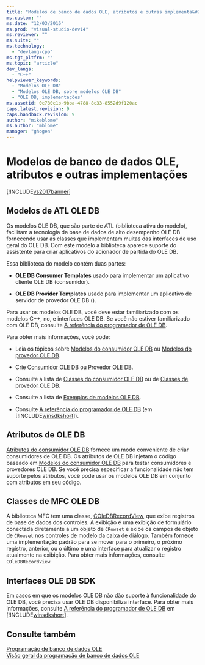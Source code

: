 ```yaml
---
title: "Modelos de banco de dados OLE, atributos e outras implementa&#231;&#245;es | Microsoft Docs"
ms.custom: ""
ms.date: "12/03/2016"
ms.prod: "visual-studio-dev14"
ms.reviewer: ""
ms.suite: ""
ms.technology: 
  - "devlang-cpp"
ms.tgt_pltfrm: ""
ms.topic: "article"
dev_langs: 
  - "C++"
helpviewer_keywords: 
  - "Modelos OLE DB"
  - "Modelos OLE DB, sobre modelos OLE DB"
  - "OLE DB, implementações"
ms.assetid: 0c780c1b-9bba-4788-8c33-8552d9f120ac
caps.latest.revision: 9
caps.handback.revision: 9
author: "mikeblome"
ms.author: "mblome"
manager: "ghogen"
---
```

# Modelos de banco de dados OLE, atributos e outras implementa&#231;&#245;es
[!INCLUDE[vs2017banner](../../assembler/inline/includes/vs2017banner.md)]

## Modelos de ATL OLE DB  
 Os modelos OLE DB, que são parte de ATL \(biblioteca ativa do modelo\), facilitam a tecnologia da base de dados de alto desempenho OLE DB fornecendo usar as classes que implementam muitas das interfaces de uso geral do OLE DB.  Com este modelo a biblioteca aparece suporte do assistente para criar aplicativos do acionador de partida do OLE DB.  
  
 Essa biblioteca do modelo contém duas partes:  
  
-   **OLE DB Consumer Templates** usado para implementar um aplicativo cliente OLE DB \(consumidor\).  
  
-   **OLE DB Provider Templates** usado para implementar um aplicativo de servidor de provedor OLE DB \(\).  
  
 Para usar os modelos OLE DB, você deve estar familiarizado com os modelos C\+\+, no, e interfaces OLE DB.  Se você não estiver familiarizado com OLE DB, consulte [A referência do programador de OLE DB](https://msdn.microsoft.com/en-us/library/ms713643.aspx).  
  
 Para obter mais informações, você pode:  
  
-   Leia os tópicos sobre [Modelos do consumidor OLE DB](../../data/oledb/ole-db-consumer-templates-cpp.md) ou [Modelos do provedor OLE DB](../../data/oledb/ole-db-provider-templates-cpp.md).  
  
-   Crie [Consumidor OLE DB](../../data/oledb/creating-an-ole-db-consumer.md) ou [Provedor OLE DB](../../data/oledb/creating-an-ole-db-provider.md).  
  
-   Consulte a lista de [Classes do consumidor OLE DB](../../data/oledb/ole-db-consumer-templates-reference.md) ou de [Classes de provedor OLE DB](../../data/oledb/ole-db-provider-templates-reference.md).  
  
-   Consulte a lista de [Exemplos de modelos OLE DB](http://msdn.microsoft.com/pt-br/08958863-0b5f-41ad-ae99-fca7440c553c).  
  
-   Consulte [A referência do programador de OLE DB](https://msdn.microsoft.com/en-us/library/ms713643.aspx) \(em [!INCLUDE[winsdkshort](../../atl/reference/includes/winsdkshort_md.md)]\).  
  
## Atributos de OLE DB  
 [Atributos do consumidor OLE DB](../../windows/ole-db-consumer-attributes.md) fornece um modo conveniente de criar consumidores de OLE DB.  Os atributos de OLE DB injetam o código baseado em [Modelos do consumidor OLE DB](../../data/oledb/ole-db-consumer-templates-reference.md) para testar consumidores e provedores OLE DB.  Se você precisa especificar a funcionalidade não tem suporte pelos atributos, você pode usar os modelos OLE DB em conjunto com atributos em seu código.  
  
## Classes de MFC OLE DB  
 A biblioteca MFC tem uma classe, [COleDBRecordView](../../mfc/reference/coledbrecordview-class.md), que exibe registros de base de dados dos controles.  A exibição é uma exibição de formulário conectada diretamente a um objeto de `CRowset` e exibe os campos de objeto de `CRowset` nos controles de modelo da caixa de diálogo.  Também fornece uma implementação padrão para se mover para o primeiro, o próximo registro, anterior, ou o último e uma interface para atualizar o registro atualmente na exibição.  Para obter mais informações, consulte `COleDBRecordView`.  
  
## Interfaces OLE DB SDK  
 Em casos em que os modelos OLE DB não dão suporte à funcionalidade do OLE DB, você precisa usar OLE DB disponibiliza interface.  Para obter mais informações, consulte [A referência do programador de OLE DB](https://msdn.microsoft.com/en-us/library/ms713643.aspx) em [!INCLUDE[winsdkshort](../../atl/reference/includes/winsdkshort_md.md)].  
  
## Consulte também  
 [Programação de banco de dados OLE](../../data/oledb/ole-db-programming.md)   
 [Visão geral da programação de banco de dados OLE](../../data/oledb/ole-db-programming-overview.md)